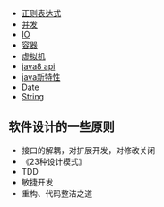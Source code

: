 - [正则表达式](./java/re)
- [并发](./java/concurrent)
- [IO](./java/io)
- [容器](./java/collection)
- [虚拟机](./java/jvm)
- [java8 api](https://www.matools.com/api/java8)
- [java新特性](java新特性)
- [Date](date)
- [String](string)
## 软件设计的一些原则
- 接口的解耦，对扩展开发，对修改关闭
- 《23种设计模式》
- TDD
- 敏捷开发
- 重构、代码整洁之道
